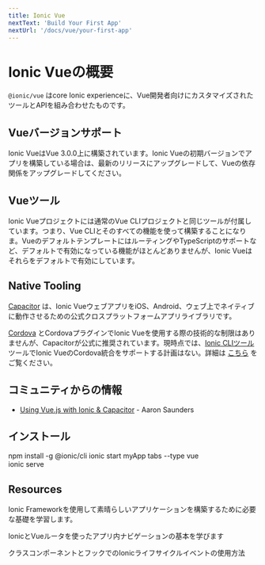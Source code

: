 ```yaml
---
title: Ionic Vue
nextText: 'Build Your First App'
nextUrl: '/docs/vue/your-first-app'
---
```


# Ionic Vueの概要

`@ionic/vue` はcore Ionic experienceに、Vue開発者向けにカスタマイズされたツールとAPIを組み合わせたものです。

## Vueバージョンサポート

Ionic VueはVue 3.0.0上に構築されています。Ionic Vueの初期バージョンでアプリを構築している場合は、最新のリリースにアップグレードして、Vueの依存関係をアップグレードしてください。

## Vueツール

Ionic Vueプロジェクトには通常のVue CLIプロジェクトと同じツールが付属しています。つまり、Vue CLIとそのすべての機能を使って構築することになりま。VueのデフォルトテンプレートにはルーティングやTypeScriptのサポートなど、デフォルトで有効になっている機能がほとんどありませんが、Ionic Vueはそれらをデフォルトで有効にしています。

## Native Tooling

[Capacitor](https://capacitor.ionicframework.com) は、Ionic VueウェブアプリをiOS、Android、ウェブ上でネイティブに動作させるための公式クロスプラットフォームアプリライブラリです。

[Cordova](https://cordova.apache.org/) とCordovaプラグインでIonic Vueを使用する際の技術的な制限はありませんが、Capacitorが公式に推奨されています。現時点では、[Ionic CLIツール](/docs/cli) ツールでIonic VueのCordova統合をサポートする計画はない。詳細は [こちら](https://capacitor.ionicframework.com/docs/cordova) をご覧ください。

## コミュニティからの情報

- [Using Vue.js with Ionic & Capacitor](https://dev.to/aaronksaunders/using-vue-js-v3-beta-with-ionic-components-capacitor-plugins-2b6f) - Aaron Saunders

## インストール

<command-line>
    <command-prompt>npm install -g @ionic/cli</command-prompt>
    <command-prompt>ionic start myApp tabs --type vue</command-prompt>
    <br/>
    <command-prompt>ionic serve <command-cursor blink></command-cursor></command-prompt>
</command-line>


## Resources

<docs-cards>
  <docs-card header="はじめ方" href="/docs/vue/your-first-app" icon="/docs/assets/icons/feature-component-actionsheet-icon.png">
    <p>Ionic Frameworkを使用して素晴らしいアプリケーションを構築するために必要な基礎を学習します。</p>
  </docs-card>

  <docs-card header="ナビゲーション" href="/docs/vue/navigation" icon="/docs/assets/icons/feature-component-navigation-icon.png">
    <p>IonicとVueルータを使ったアプリ内ナビゲーションの基本を学びます</p>
  </docs-card>

  <docs-card header="ライフサイクル" href="/docs/vue/lifecycle" icon="/docs/assets/icons/feature-guide-components-icon.png">
    <p>クラスコンポーネントとフックでのIonicライフサイクルイベントの使用方法</p>
  </docs-card>


</docs-cards>
